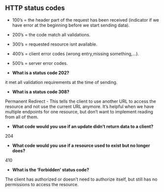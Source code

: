 ## HTTP status codes

- 100’s = the header part of the request has been received (indicator if we have error at the beginning before we start sending data).
- 200’s = the code match all validations. 
- 300’s = requested resource isnt available.
- 400’s = client error codes (wrong entry,missing something,...).
- 500’s = server error codes.

- **What is a status code 202?** 

 it met all validation requirements at the time of sending.


- **What is a status code 308?**

Permanent Redirect - This tells the client to use another URL to access the resource and not use the current URL anymore.
It’s helpful when we have multiple endpoints for one resource, but don’t want to implement reading from all of them.


- **What code would you use if an update didn’t return data to a client?**

204


- **What code would you use if a resource used to exist but no longer does?**

410

- **What is the ‘Forbidden’ status code?**

The client has authorized or doesn’t need to authorize itself, but still has no permissions to access the resource.
